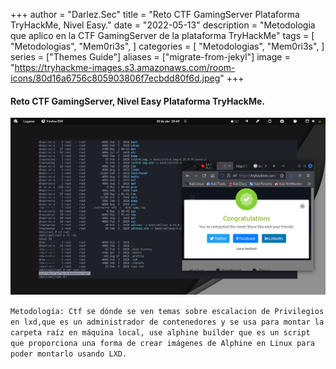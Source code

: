 +++
author = "Darlez.Sec"
title = "Reto CTF GamingServer Plataforma TryHackMe, Nivel Easy."
date = "2022-05-13"
description = "Metodologia que aplico en la CTF GamingServer de la plataforma TryHackMe"
tags = [
"Metodologias",
"Mem0ri3s",
]
categories = [
"Metodologias",
"Mem0ri3s",
]
series = ["Themes Guide"]
aliases = ["migrate-from-jekyl"]
image = "https://tryhackme-images.s3.amazonaws.com/room-icons/80d16a6756c805903806f7ecbdd80f6d.jpeg"
+++
#### Reto CTF GamingServer, Nivel Easy Plataforma TryHackMe. 

![GamingServer Ctf](gaming.png)

`Metodología: Ctf se dónde se ven temas sobre escalacion de Privilegios en lxd,que es un administrador de contenedores y se usa para montar la carpeta raíz en máquina local, use alphine builder que es un script que proporciona una forma de crear imágenes de Alphine en Linux para poder montarlo usando LXD.`

